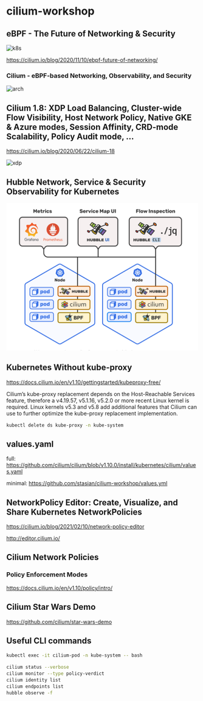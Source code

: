 # cilium-workshop
## eBPF - The Future of Networking & Security
![k8s](https://cilium.io/static/5bbf931b72bfbe12c32b629d414ab777/a4d88/k8s_ship.png)

https://cilium.io/blog/2020/11/10/ebpf-future-of-networking/

### Cilium - eBPF-based Networking, Observability, and Security

![arch](https://cilium.io/static/6c69375bdc369895441cdc52ae9801dc/8b936/cilium_arch.png)

## Cilium 1.8: XDP Load Balancing, Cluster-wide Flow Visibility, Host Network Policy, Native GKE & Azure modes, Session Affinity, CRD-mode Scalability, Policy Audit mode, ...
https://cilium.io/blog/2020/06/22/cilium-18

![xdp](https://cilium.io/static/ceb5512de15120b9c2043f87a1e468ff/742d3/intro.png)

## Hubble Network, Service & Security Observability for Kubernetes
![hubble](https://github.com/cilium/hubble/raw/master/Documentation/images/hubble_arch.png)


## Kubernetes Without kube-proxy
https://docs.cilium.io/en/v1.10/gettingstarted/kubeproxy-free/

Cilium’s kube-proxy replacement depends on the Host-Reachable Services feature, therefore a v4.19.57, v5.1.16, v5.2.0 or more recent Linux kernel is required. Linux kernels v5.3 and v5.8 add additional features that Cilium can use to further optimize the kube-proxy replacement implementation.
```bash
kubectl delete ds kube-proxy -n kube-system
```

## values.yaml
full: https://github.com/cilium/cilium/blob/v1.10.0/install/kubernetes/cilium/values.yaml

minimal: https://github.com/stasian/cilium-workshop/values.yml


## NetworkPolicy Editor: Create, Visualize, and Share Kubernetes NetworkPolicies
https://cilium.io/blog/2021/02/10/network-policy-editor

http://editor.cilium.io/

## Cilium Network Policies
### Policy Enforcement Modes
https://docs.cilium.io/en/v1.10/policy/intro/
## Cilium Star Wars Demo
https://github.com/cilium/star-wars-demo

## Useful CLI commands

```bash
kubectl exec -it cilium-pod -n kube-system -- bash
```

```bash
cilium status --verbose
cilium monitor --type policy-verdict
cilium identity list
cilium endpoints list
hubble observe -f
```
